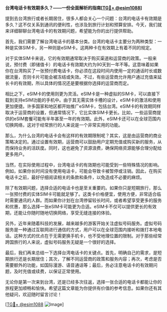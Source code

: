 **台湾电话卡有效期多久？——一份全面解析的指南[[TG💪+ @esim1088](https://t.me/s/esim1088)]**

提到去台湾旅行或者长期居住，很多人都会关心一个问题：台湾的电话卡有效期是多久？这不仅关系到通讯的便利性，也涉及到旅行计划和预算安排。今天，我们就来详细聊聊台湾电话卡的有效期问题，希望能为你的出行提供帮助。

首先，我们需要了解台湾电话卡的基本分类。台湾的电话卡主要分为两种类型：一种是实体SIM卡，另一种则是eSIM卡。这两种卡在有效期上有着不同的规定。

对于实体SIM卡来说，它的有效期通常取决于购买渠道和运营商的政策。一般来说，预付费（即储值卡）的电话卡有效期大约为90天到一年不等。这意味着如果你在台湾购买了一张预付费电话卡，你必须在这段时间内使用一定的通话时长或数据流量，否则卡片可能会被冻结或失效。不过，有些运营商允许用户通过充值来延长卡的有效期，所以具体的情况还是要根据你选择的运营商而定。

相比之下，eSIM卡的使用则更为灵活。eSIM卡是一种虚拟的SIM卡，可以直接下载到支持eSIM功能的手机中。由于其无需实体卡槽的设计，eSIM卡的激活和使用更加便捷。许多国家和地区都开始推广eSIM卡，包括台湾。eSIM卡的有效期同样取决于运营商的设置，但通常情况下，它比实体SIM卡更长。比如，一些运营商提供的eSIM套餐可能有半年甚至一年的有效期。此外，eSIM卡还可以在全球范围内切换网络，这对于经常旅行的人来说是一个非常实用的功能。

那么，为什么台湾的电话卡会有这样的有效期限制呢？其实，这是由运营商的商业策略决定的。通过设置有效期，运营商可以鼓励用户定期充值或购买新的服务，从而保持业务的活跃度。同时，这也避免了资源浪费，确保网络资源能够合理分配给更多用户。

当然，在实际使用过程中，台湾电话卡的有效期也可能受到一些特殊情况的影响。例如，如果你长时间没有使用电话卡，可能会导致卡被暂停或注销。因此，在购买电话卡之前，最好仔细阅读相关的条款和条件，以免造成不必要的麻烦。

除了有效期问题，选择合适的电话卡也是至关重要的。如果你只是短期旅行，那么一张预付费的实体SIM卡可能就足够了。这类卡价格便宜，使用方便，非常适合临时需要通讯的人群。而如果你计划在台湾停留较长时间，或者希望享受更多的服务和优惠，那么选择一张eSIM卡可能更为合适。eSIM卡不仅可以提供更长的有效期，还能让你随时随地切换网络，享受无缝连接的体验。

另外，近年来随着科技的发展，越来越多的游客开始关注虚拟号码服务。虚拟号码服务是一种通过互联网进行通信的方式，用户可以在全球范围内接听和拨打本地电话。这种方式的优点在于无需更换手机卡，也不受地理位置的限制。对于那些经常跨国旅行的人来说，虚拟号码服务无疑是一个很好的选择。

最后，我们再来总结一下选择台湾电话卡的关键点。首先，明确自己的需求，是短期旅行还是长期居住；其次，了解不同运营商的政策和服务内容；再次，考虑是否需要额外的功能，如国际漫游、语音通话等；最后，务必注意电话卡的有效期问题，及时充值或续费，以保证正常使用。

无论你是第一次来到台湾，还是已经多次往返，选择一张合适的电话卡都能让你的旅程更加顺畅和愉快。希望这篇文章能为你提供有价值的参考信息。如果你还有其他疑问，欢迎随时留言讨论！

[[TG💪+ @esim1088](https://t.me/s/esim1088) ![Image](https://i.postimg.cc/4NQfJmqS/Snipaste-2025-05-13-00-14-12.png)]